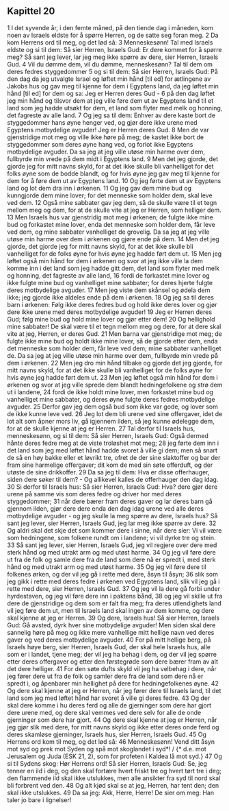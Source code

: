 ## Kapittel 20

1 I det syvende år, i den femte måned, på den tiende dag i måneden, kom noen av Israels eldste for å spørre Herren, og de satte seg foran meg.
2 Da kom Herrens ord til meg, og det lød så:
3 Menneskesønn! Tal med Israels eldste og si til dem: Så sier Herren, Israels Gud: Er dere kommet for å spørre meg? Så sant jeg lever, lar jeg meg ikke spørre av dere, sier Herren, Israels Gud.
4 Vil du dømme dem, vil du dømme, menneskesønn? Tal til dem om deres fedres styggedommer
5 og si til dem: Så sier Herren, Israels Gud: På den dag da jeg utvalgte Israel og løftet min hånd [til ed] for ætlingene av Jakobs hus og gav meg til kjenne for dem i Egyptens land, da jeg løftet min hånd [til ed] for dem og sa: Jeg er Herren deres Gud -
6 på den dag løftet jeg min hånd og tilsvor dem at jeg ville føre dem ut av Egyptens land til et land som jeg hadde utsøkt for dem, et land som flyter med melk og honning, det fagreste av alle land.
7 Og jeg sa til dem: Enhver av dere kaste bort de styggedommer hans øyne henger ved, og gjør dere ikke urene med Egyptens motbydelige avguder! Jeg er Herren deres Gud.
8 Men de var gjenstridige mot meg og ville ikke høre på meg; de kastet ikke bort de styggedommer som deres øyne hang ved, og forlot ikke Egyptens motbydelige avguder. Da sa jeg at jeg ville utøse min harme over dem, fullbyrde min vrede på dem midt i Egyptens land.
9 Men det jeg gjorde, det gjorde jeg for mitt navns skyld, for at det ikke skulle bli vanhelliget for det folks øyne som de bodde blandt, og for hvis øyne jeg gav meg til kjenne for dem for å føre dem ut av Egyptens land.
10 Og jeg førte dem ut av Egyptens land og lot dem dra inn i ørkenen.
11 Og jeg gav dem mine bud og kunngjorde dem mine lover; for det menneske som holder dem, skal leve ved dem.
12 Også mine sabbater gav jeg dem, så de skulle være til et tegn mellom meg og dem, for at de skulle vite at jeg er Herren, som helliger dem.
13 Men Israels hus var gjenstridig mot meg i ørkenen; de fulgte ikke mine bud og forkastet mine lover, enda det menneske som holder dem, får leve ved dem, og mine sabbater vanhelliget de grovelig. Da sa jeg at jeg ville utøse min harme over dem i ørkenen og gjøre ende på dem.
14 Men det jeg gjorde, det gjorde jeg for mitt navns skyld, for at det ikke skulle bli vanhelliget for de folks øyne for hvis øyne jeg hadde ført dem ut.
15 Men jeg løftet også min hånd for dem i ørkenen og svor at jeg ikke ville la dem komme inn i det land som jeg hadde gitt dem, det land som flyter med melk og honning, det fagreste av alle land,
16 fordi de forkastet mine lover og ikke fulgte mine bud og vanhelliget mine sabbater; for deres hjerte fulgte deres motbydelige avguder.
17 Men jeg viste dem skånsel og ødela dem ikke; jeg gjorde ikke aldeles ende på dem i ørkenen.
18 Og jeg sa til deres barn i ørkenen: Følg ikke deres fedres bud og hold ikke deres lover og gjør dere ikke urene med deres motbydelige avguder!
19 Jeg er Herren deres Gud; følg mine bud og hold mine lover og gjør etter dem!
20 Og hellighold mine sabbater! De skal være til et tegn mellom meg og dere, for at dere skal vite at jeg, Herren, er deres Gud.
21 Men barna var gjenstridige mot meg; de fulgte ikke mine bud og holdt ikke mine lover, så de gjorde etter dem, enda det menneske som holder dem, får leve ved dem; mine sabbater vanhelliget de. Da sa jeg at jeg ville utøse min harme over dem, fullbyrde min vrede på dem i ørkenen.
22 Men jeg dro min hånd tilbake og gjorde det jeg gjorde, for mitt navns skyld, for at det ikke skulle bli vanhelliget for de folks øyne for hvis øyne jeg hadde ført dem ut.
23 Men jeg løftet også min hånd for dem i ørkenen og svor at jeg ville sprede dem blandt hedningefolkene og strø dem ut i landene,
24 fordi de ikke holdt mine lover, men forkastet mine bud og vanhelliget mine sabbater, og deres øyne fulgte deres fedres motbydelige avguder.
25 Derfor gav jeg dem også bud som ikke var gode, og lover som de ikke kunne leve ved.
26 Jeg lot dem bli urene ved sine offergaver, idet de lot alt som åpner mors liv, gå igjennem ilden, så jeg kunne ødelegge dem, for at de skulle kjenne at jeg er Herren.
27 Tal derfor til Israels hus, menneskesønn, og si til dem: Så sier Herren, Israels Gud: Også dermed hånte deres fedre meg at de viste troløshet mot meg;
28 jeg førte dem inn i det land som jeg med løftet hånd hadde svoret å ville gi dem; men så snart de så en høy bakke eller et løvrikt tre, ofret de der sine slaktoffer og bar der fram sine harmelige offergaver; dit kom de med sin søte offerduft, og der utøste de sine drikkoffer.
29 Da sa jeg til dem: Hva er disse offerhauger, siden dere søker til dem? - Og allikevel kalles de offerhauger den dag idag.
30 Si derfor til Israels hus: Så sier Herren, Israels Gud: Hva? dere gjør dere urene på samme vis som deres fedre og driver hor med deres styggedommer;
31 når dere bærer fram deres gaver og lar deres barn gå gjennom ilden, gjør dere dere enda den dag idag urene ved alle deres motbydelige avguder - og jeg skulle la meg spørre av dere, Israels hus? Så sant jeg lever, sier Herren, Israels Gud, jeg lar meg ikke spørre av dere.
32 Og aldri skal det skje det som kommer dere i sinne, når dere sier: Vi vil være som hedningene, som folkene rundt om i landene; vi vil dyrke tre og stein.
33 Så sant jeg lever, sier Herren, Israels Gud, jeg vil regjere over dere med sterk hånd og med utrakt arm og med utøst harme.
34 Og jeg vil føre dere ut fra de folk og samle dere fra de land som dere nå er spredt i, med sterk hånd og med utrakt arm og med utøst harme.
35 Og jeg vil føre dere til folkenes ørken, og der vil jeg gå i rette med dere, åsyn til åsyn;
36 slik som jeg gikk i rette med deres fedre i ørkenen ved Egyptens land, slik vil jeg gå i rette med dere, sier Herren, Israels Gud.
37 Og jeg vil la dere gå forbi under hyrdestaven, og jeg vil føre dere inn i paktens bånd,
38 og jeg vil skille ut fra dere de gjenstridige og dem som er falt fra meg; fra deres utlendighets land vil jeg føre dem ut, men til Israels land skal ingen av dem komme, og dere skal kjenne at jeg er Herren.
39 Og dere, Israels hus! Så sier Herren, Israels Gud: Gå avsted, dyrk hver sine motbydelige avguder! Men siden skal dere sannelig høre på meg og ikke mere vanhellige mitt hellige navn ved deres gaver og ved deres motbydelige avguder.
40 For på mitt hellige berg, på Israels høye berg, sier Herren, Israels Gud, der skal hele Israels hus, alle som er i landet, tjene meg; der vil jeg ha behag i dem, og der vil jeg spørre etter deres offergaver og etter den førstegrøde som dere bærer fram av alt det dere helliger.
41 For den søte dufts skyld vil jeg ha velbehag i dere, når jeg fører dere ut fra de folk og samler dere fra de land som dere nå er spredt i, og åpenbarer min hellighet på dere for hedningefolkenes øyne.
42 Og dere skal kjenne at jeg er Herren, når jeg fører dere til Israels land, til det land som jeg med løftet hånd har svoret å ville gi deres fedre.
43 Og der skal dere komme i hu deres ferd og alle de gjerninger som dere har gjort dere urene med, og dere skal vemmes ved dere selv for alle de onde gjerninger som dere har gjort.
44 Og dere skal kjenne at jeg er Herren, når jeg gjør slik med dere, for mitt navns skyld og ikke etter deres onde ferd og deres skamløse gjerninger, Israels hus, sier Herren, Israels Gud.
45 Og Herrens ord kom til meg, og det lød så:
46 Menneskesønn! Vend ditt åsyn mot syd og prek mot Syden og spå mot skoglandet i syd*! / {* d.e. mot Jerusalem og Juda (ESK 21, 2), som for profeten i Kaldea lå mot syd.}
47 Og si til Sydens skog: Hør Herrens ord! Så sier Herren, Israels Gud: Se, jeg tenner en ild i deg, og den skal fortære hvert friskt tre og hvert tørt tre i deg; den flammende ild skal ikke utslukkes, men alle ansikter fra syd til nord skal bli forbrent ved den.
48 Og alt kjød skal se at jeg, Herren, har tent den; den skal ikke utslukkes.
49 Da sa jeg: Akk, Herre, Herre! De sier om meg: Han taler jo bare i lignelser!
